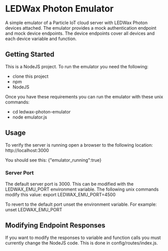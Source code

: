# LEDWax Photon Emulator

A simple emulator of a Particle IoT cloud server with LEDWax Photon devices attached.  The emulator provides a mock authentication endpoint and mock device endpoints.  The device endpoints cover all devices and each device variable and function.

## Getting Started
This is a NodeJS project.  To run the emulator you need the following:
- clone this project
- npm
- NodeJS

Once you have these requirements you can run the emulator with these unix commands:
- cd ledwax-photon-emulator
- node emulator.js

## Usage
To verify the server is running open a browser to the following location:
http://localhost:3000

You should see this:
{"emulator_running":true}

### Server Port
The default server port is 3000.  This can be modified with the LEDWAX_EMU_PORT environment variable.  The following unix commands modify this value:
export LEDWAX_EMU_PORT=4500

To revert to the default port unset the environment variable.
For example:
unset LEDWAX_EMU_PORT

## Modifying Endpoint Responses
If you want to modify the responses to variable and function calls you must currently change the NodeJS code.  This is done in config/routes/index.js.

